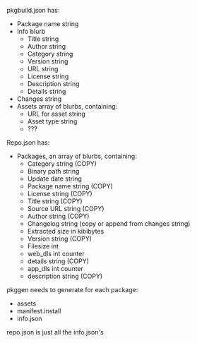 pkgbuild.json has:
- Package name string
- Info blurb
	- Title string
	- Author string
	- Category string 
	- Version string 
	- URL string 
	- License string 
	- Description string 
	- Details string 
- Changes string
- Assets array of blurbs, containing:
	- URL for asset string
	- Asset type string
	- ???
	
Repo.json has:
- Packages, an array of blurbs, containing:
	- Category string (COPY)
	- Binary path string
	- Update date string
	- Package name string (COPY)
	- License string (COPY)
	- Title string (COPY)
	- Source URL string (COPY)
	- Author string (COPY)
	- Changelog string (copy or append from changes string)
	- Extracted size in kibibytes
	- Version string (COPY)
	- Filesize int
	- web_dls int counter
	- details string (COPY)
	- app_dls int counter
	- description string (COPY)
	
pkggen needs to generate for each package:
- assets
- manifest.install
- info.json

repo.json is just all the info.json's